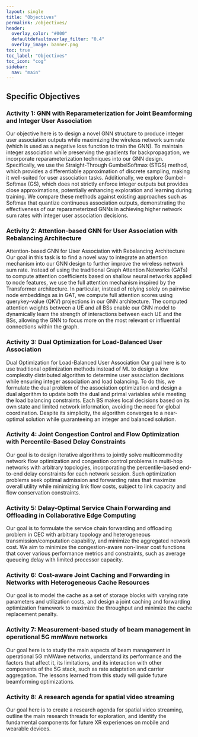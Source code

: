 ```yaml
---
layout: single
title: "Objectives"
permalink: /objectives/
header:
  overlay_color: "#000"
  defaultdefaultoverlay_filter: "0.4"
  overlay_image: banner.png
toc: true
toc_label: "Objectives"
toc_icon: "cog"
sidebar:
  nav: "main"
---
```

## Specific Objectives

### Activity 1: GNN with Reparameterization for Joint Beamforming and Integer User Association
 Our objective here is to design a novel GNN structure to produce integer user association outputs while maximizing the wireless network sum rate (which is used as a negative loss function to train the GNN). To maintain integer association while preserving the gradients for backpropagation, we incorporate reparameterization techniques into our GNN design. Specifically, we use the Straight-Through GumbelSoftmax (STGS) method, which provides a differentiable approximation of discrete sampling, making it well-suited for user association tasks. Additionally, we explore Gumbel-Softmax (GS), which does not strictly enforce integer outputs but provides close approximations, potentially enhancing exploration and learning during training. We compare these methods against existing approaches such as Softmax that quantize continuous association outputs, demonstrating the effectiveness of our reparameterized GNNs in achieving higher network sum rates with integer user association decisions. 

### Activity 2: Attention-based GNN for User Association with Rebalancing Architecture
Attention-based GNN for User Association with Rebalancing Architecture Our goal in this task is to find a novel way to integrate an attention mechanism into our GNN design to further improve the wireless network sum rate. Instead of using the traditional Graph Attention Networks (GATs) to compute attention coefficients based on shallow neural networks applied to node features, we use the full attention mechanism inspired by the Transformer architecture. In particular, instead of relying solely on pairwise node embeddings as in GAT, we compute full attention scores using querykey-value (QKV) projections in our GNN architecture. The computed attention weights between a UE and all BSs enable our GNN model to dynamically learn the strength of interactions between each UE and the BSs, allowing the GNN to focus more on the most relevant or influential connections within the graph. 

### Activity 3:  Dual Optimization for Load-Balanced User Association
 Dual Optimization for Load-Balanced User Association Our goal here is to use traditional optimization methods instead of ML to design a low complexity distributed algorithm to determine user association decisions while ensuring integer association and load balancing. To do this, we formulate the dual problem of the association optimization and design a dual algorithm to update both the dual and primal variables while meeting the load balancing constraints. Each BS makes local decisions based on its own state and limited network information, avoiding the need for global coordination. Despite its simplicity, the algorithm converges to a near-optimal solution while guaranteeing an integer and balanced solution. 

### Activity 4: Joint Congestion Control and Flow Optimization with Percentile-Based Delay Constraints
Our goal is to design iterative algorithms to jointly solve multicommodity network flow optimization and congestion control problems in multi-hop networks with arbitrary topologies, incorporating the percentile-based end-to-end delay constraints for each network session. Such optimization problems seek optimal admission and forwarding rates that maximize overall utility while minimizing link flow costs, subject to link capacity and flow conservation constraints. 

### Activity 5: Delay-Optimal Service Chain Forwarding and Offloading in Collaborative Edge Computing
Our goal is to formulate the service chain forwarding and offloading problem in CEC with arbitrary topology and heterogeneous transmission/computation capability, and minimize the aggregated network cost. We aim to minimize the congestion-aware non-linear cost functions that cover various performance metrics and constraints, such as average queueing delay with limited processor capacity.

### Activity 6: Cost-aware Joint Caching and Forwarding in Networks with Heterogeneous Cache Resources
Our goal is to model the cache as a set of storage blocks with varying rate parameters and utilization costs, and design a joint caching and forwarding optimization framework to maximize the throughput and minimize the cache replacement penalty. 

### Activity 7: Measurement-based study of beam management in operational 5G mmWave networks 
Our goal here is to study the main aspects of beam management in operational 5G mMWave networks, understand its performance and the factors that affect it, its limitations, and its interaction with other components of the 5G stack, such as rate adaptation and carrier aggregation. The lessons learned from this study will guide future beamforming optimizations.

### Activity 8: A research agenda for spatial video streaming 
Our goal here is to create a research agenda for spatial video streaming, outline the main research threads for exploration, and identify the fundamental components for future XR experiences on mobile and wearable devices.
